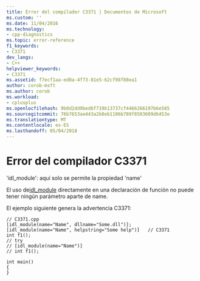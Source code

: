 ```yaml
---
title: Error del compilador C3371 | Documentos de Microsoft
ms.custom: ''
ms.date: 11/04/2016
ms.technology:
- cpp-diagnostics
ms.topic: error-reference
f1_keywords:
- C3371
dev_langs:
- C++
helpviewer_keywords:
- C3371
ms.assetid: f7ecf1aa-ed0a-4f73-81e5-62cf98f88ea1
author: corob-msft
ms.author: corob
ms.workload:
- cplusplus
ms.openlocfilehash: 9b0d2dd9bed6f719b13737cf4466266197b6e585
ms.sourcegitcommit: 76b7653ae443a2b8eb1186b789f8503609d6453e
ms.translationtype: MT
ms.contentlocale: es-ES
ms.lasthandoff: 05/04/2018
---
```

# <a name="compiler-error-c3371"></a>Error del compilador C3371
'idl_module': aquí solo se permite la propiedad 'name'  
  
 El uso de[idl_module](../../windows/idl-module.md) directamente en una declaración de función no puede tener ningún parámetro aparte de name.  
  
 El ejemplo siguiente genera la advertencia C3371:  
  
```  
// C3371.cpp  
[idl_module(name="Name", dllname="Some.dll")];  
[idl_module(name="Name", helpstring="Some help")]   // C3371  
int f1();  
// try  
// [idl_module(name="Name")]  
// int f1();  
  
int main()  
{  
}  
```